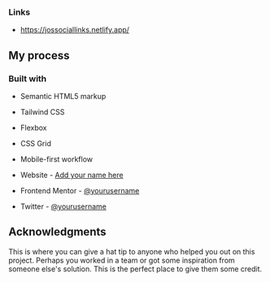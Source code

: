 ### Links


- https://jossociallinks.netlify.app/

## My process

### Built with

- Semantic HTML5 markup
- Tailwind CSS
- Flexbox
- CSS Grid
- Mobile-first workflow






- Website - [Add your name here](https://www.your-site.com)
- Frontend Mentor - [@yourusername](https://www.frontendmentor.io/profile/yourusername)
- Twitter - [@yourusername](https://www.twitter.com/yourusername)


## Acknowledgments

This is where you can give a hat tip to anyone who helped you out on this project. Perhaps you worked in a team or got some inspiration from someone else's solution. This is the perfect place to give them some credit.

